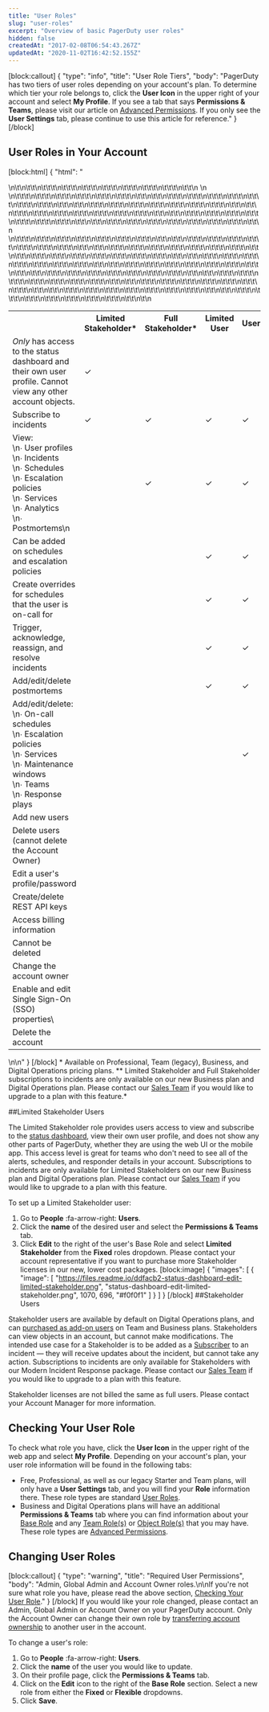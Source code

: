 ```yaml
---
title: "User Roles"
slug: "user-roles"
excerpt: "Overview of basic PagerDuty user roles"
hidden: false
createdAt: "2017-02-08T06:54:43.267Z"
updatedAt: "2020-11-02T16:42:52.155Z"
---
```

[block:callout]
{
  "type": "info",
  "title": "User Role Tiers",
  "body": "PagerDuty has two tiers of user roles depending on your account's plan. To determine which tier your role belongs to, click the **User Icon** in the upper right of your account and select **My Profile**. If you see a tab that says **Permissions & Teams**, please visit our article on [Advanced Permissions](https://support.pagerduty.com/docs/advanced-permissions). If you only see the **User Settings** tab, please continue to use this article for reference."
}
[/block]

## User Roles in Your Account


[block:html]
{
  "html": "<div><table>\n\t<tbody>\n\t\t<tr>\n\t\t\t<td></td>\n\t\t\t<th>Limited Stakeholder*</th>\n\t\t\t<th>Full Stakeholder*</th>\n\t\t\t<th>Limited User</th>\n\t\t\t<th>User</th>\n\t\t\t<th>Admin</th>\n\t\t\t<th>Account Owner</th>\n\t\t</tr>\n    <tr>\n      <td><i>Only</i> has access to the status dashboard and their own user profile. Cannot view any other account objects.</td>\n\t\t\t<td>✓</td>\n\t\t\t<td></td>\n\t\t\t<td></td>\n\t\t\t<td></td>\n\t\t\t<td></td>\n\t\t\t<td></td>\n\t\t</tr>\n\t\t<tr>\n\t\t\t<td>Subscribe to incidents</td>\n\t\t\t<td>✓ **</td>\n\t\t\t<td>✓</td>\n\t\t\t<td>✓</td>\n\t\t\t<td>✓</td>\n\t\t\t<td>✓</td>\n\t\t\t<td>✓</td>\n\t\t</tr>\n\t\t<tr>\n\t\t\t<td>View:<br>\n∙ User profiles<br>\n∙ Incidents<br>\n∙ Schedules<br>\n∙ Escalation policies<br>\n∙ Services<br>\n∙ Analytics<br>\n∙ Postmortems\n      </td>\n\t\t\t<td></td>\n\t\t\t<td>✓</td>\n\t\t\t<td>✓</td>\n\t\t\t<td>✓</td>\n\t\t\t<td>✓</td>\n\t\t\t<td>✓</td>\n\t\t</tr>\n\t\t<tr>\n\t\t\t<td>Can be added on schedules and escalation policies</td>\n\t\t\t<td></td>\n\t\t\t<td></td>\n\t\t\t<td>✓</td>\n\t\t\t<td>✓</td>\n\t\t\t<td>✓</td>\n\t\t\t<td>✓</td>\n\t\t</tr>\n\t\t<tr>\n\t\t\t<td>Create overrides for schedules that the user is on-call for</td>\n\t\t\t<td></td>\n\t\t\t<td></td>\n\t\t\t<td>✓</td>\n\t\t\t<td>✓</td>\n\t\t\t<td>✓</td>\n\t\t\t<td>✓</td>\n\t\t</tr>\n\t\t<tr>\n\t\t\t<td>Trigger, acknowledge, reassign, and resolve incidents</td>\n\t\t\t<td></td>\n\t\t\t<td></td>\n\t\t\t<td>✓</td>\n\t\t\t<td>✓</td>\n\t\t\t<td>✓</td>\n\t\t\t<td>✓</td>\n\t\t</tr>\n    <tr>\n\t\t\t<td>Add/edit/delete postmortems</td>\n\t\t\t<td></td>\n\t\t\t<td></td>\n\t\t\t<td>✓</td>\n\t\t\t<td>✓</td>\n\t\t\t<td>✓</td>\n\t\t\t<td>✓</td>\n\t\t</tr>\n\t\t<tr>\n\t\t\t<td>Add/edit/delete:<br>\n∙ On-call schedules<br>\n∙ Escalation policies<br>\n∙ Services<br>\n∙ Maintenance windows<br>\n∙ Teams<br>\n∙ Response plays</td>\n\t\t\t<td></td>\n\t\t\t<td></td>\n\t\t\t<td></td>\n\t\t\t<td>✓</td>\n\t\t\t<td>✓</td>\n\t\t\t<td>✓</td>\n\t\t</tr>\n\t\t<tr>\n\t\t\t<td>Add new users</td>\n\t\t\t<td></td>\n\t\t\t<td></td>\n\t\t\t<td></td>\n\t\t\t<td></td>\n\t\t\t<td>✓</td>\n\t\t\t<td>✓</td>\n\t\t</tr>\n\t\t<tr>\n\t\t\t<td>Delete users (cannot delete the Account Owner)</td>\n\t\t\t<td></td>\n\t\t\t<td></td>\n\t\t\t<td></td>\n\t\t\t<td></td>\n\t\t\t<td>✓</td>\n\t\t\t<td>✓</td>\n\t\t</tr>\n\t\t<tr>\n\t\t\t<td>Edit a user's profile/password</td>\n\t\t\t<td></td>\n\t\t\t<td></td>\n\t\t\t<td></td>\n\t\t\t<td></td>\n\t\t\t<td>✓</td>\n\t\t\t<td>✓</td>\n\t\t</tr>\n\t\t<tr>\n\t\t\t<td>Create/delete REST API keys</td>\n\t\t\t<td></td>\n\t\t\t<td></td>\n\t\t\t<td></td>\n\t\t\t<td></td>\n\t\t\t<td>✓</td>\n\t\t\t<td>✓</td>\n\t\t</tr>\n\t\t<tr>\n\t\t\t<td>Access billing information</td>\n\t\t\t<td></td>\n\t\t\t<td></td>\n\t\t\t<td></td>\n\t\t\t<td></td>\n\t\t\t<td></td>\n\t\t\t<td>✓</td>\n\t\t</tr>\n\t\t<tr>\n\t\t\t<td>Cannot be deleted</td>\n\t\t\t<td></td>\n\t\t\t<td></td>\n\t\t\t<td></td>\n\t\t\t<td></td>\n\t\t\t<td></td>\n\t\t\t<td>✓</td>\n\t\t</tr>\n\t\t<tr>\n\t\t\t<td>Change the account owner</td>\n\t\t\t<td></td>\n\t\t\t<td></td>\n\t\t\t<td></td>\n\t\t\t<td></td>\n\t\t\t<td></td>\n\t\t\t<td>✓</td>\n\t\t</tr>\n\t\t<tr>\n\t\t\t<td>Enable and edit Single Sign-On (SSO) properties\\*</td>\n\t\t\t<td></td>\n\t\t\t<td></td>\n\t\t\t<td></td>\n\t\t\t<td></td>\n\t\t\t<td></td>\n\t\t\t<td>✓</td>\n\t\t</tr>\n\t\t<tr>\n\t\t\t<td>Delete the account</td>\n\t\t\t<td></td>\n\t\t\t<td></td>\n\t\t\t<td></td>\n\t\t\t<td></td>\n\t\t\t<td></td>\n\t\t\t<td>✓</td>\n\t\t</tr>\n\t</tbody>\n</table></div>\n\n<style>table , td, th {\n\tborder: 1px solid #595959;\n\tborder-collapse: collapse;\n  font-size: 12px\n}\ntd, th {\n\tpadding: 3px;\n\twidth: 80%;\n\theight: 25px;\n}\nth {\n\tbackground: #DCDCDC;\n}\n.even {\n\tbackground: #fbf8f0;\n}\n.odd {\n\tbackground: #fefcf9;\n}\n</style>"
}
[/block]
\** Available on Professional, Team (legacy), Business, and Digital Operations pricing plans.*
\*** Limited Stakeholder and Full Stakeholder subscriptions to incidents are only available on our new Business plan and Digital Operations plan. Please contact our [Sales Team](https://www.pagerduty.com/contact-sales/) if you would like to upgrade to a plan with this feature.*

##Limited Stakeholder Users

The Limited Stakeholder role provides users access to view and subscribe to the [status dashboard](https://support.pagerduty.com/docs/status-dashboard), view their own user profile, and does not show any other parts of PagerDuty, whether they are using the web UI or the mobile app. This access level is great for teams who don't need to see all of the alerts, schedules, and responder details in your account. Subscriptions to incidents are only available for Limited Stakeholders on our new Business plan and Digital Operations plan. Please contact our [Sales Team](https://www.pagerduty.com/contact-sales/) if you would like to upgrade to a plan with this feature.

To set up a Limited Stakeholder user:

1. Go to **People** :fa-arrow-right: **Users**.
2. Click the **name** of the desired user and select the **Permissions & Teams** tab.
3.  Click **Edit** to the right of the user's Base Role and select **Limited Stakeholder** from the **Fixed** roles dropdown. Please contact your account representative if you want to purchase more Stakeholder licenses in our new, lower cost packages.
[block:image]
{
  "images": [
    {
      "image": [
        "https://files.readme.io/ddfacb2-status-dashboard-edit-limited-stakeholder.png",
        "status-dashboard-edit-limited-stakeholder.png",
        1070,
        696,
        "#f0f0f1"
      ]
    }
  ]
}
[/block]
##Stakeholder Users

Stakeholder users are available by default on Digital Operations plans, and can [purchased as add-on users](https://www.pagerduty.com/pricing/) on Team and Business plans. Stakeholders can view objects in an account, but cannot make modifications. The intended use case for a Stakeholder is to be added as a [Subscriber](doc:adding-users-to-existing-incidents#section-add-and-notify-subscribers) to an incident — they will receive updates about the incident, but cannot take any action. Subscriptions to incidents are only available for Stakeholders with our Modern Incident Response package. Please contact our [Sales Team](https://www.pagerduty.com/contact-sales/) if you would like to upgrade to a plan with this feature.

Stakeholder licenses are not billed the same as full users. Please contact your Account Manager for more information.
## Checking Your User Role

To check what role you have, click the **User Icon** in the upper right of the web app and select **My Profile**. Depending on your account's plan, your user role information will be found in the following tabs:
- Free, Professional, as well as our legacy Starter and Team plans, will only have a **User Settings** tab, and you will find your **Role** information there. These role types are standard [User Roles](https://support.pagerduty.com/docs/user-roles#section-user-roles-in-your-account).
- Business and Digital Operations plans will have an additional **Permissions & Teams** tab where you can find information about your [Base Role](https://support.pagerduty.com/docs/advanced-permissions#section-base-roles) and any [Team Role(s)](https://support.pagerduty.com/docs/advanced-permissions#section-team-roles) or [Object Role(s)](https://support.pagerduty.com/docs/advanced-permissions#section-object-roles) that you may have. These role types are [Advanced Permissions](https://support.pagerduty.com/docs/advanced-permissions).
## Changing User Roles


[block:callout]
{
  "type": "warning",
  "title": "Required User Permissions",
  "body": "Admin, Global Admin and Account Owner roles.\n\nIf you're not sure what role you have, please read the above section, [Checking Your User Role](https://support.pagerduty.com/v1/docs/user-roles#section-checking-your-user-role)."
}
[/block]
If you would like your role changed, please contact an Admin, Global Admin or Account Owner on your PagerDuty account. Only the Account Owner can change their own role by [transferring account ownership](doc:change-account-owner) to another user in the account.

To change a user's role:
1. Go to **People** :fa-arrow-right: **Users**.
2. Click the **name** of the user you would like to update.
3. On their profile page, click the **Permissions & Teams** tab.
4. Click on the **Edit** icon to the right of the **Base Role** section. Select a new role from either the **Fixed** or **Flexible** dropdowns.
5. Click **Save**.